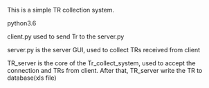 This is a simple TR collection system.

python3.6

client.py used to send Tr to the server.py

server.py is the server GUI, used to collect TRs received from client

TR_server is the core of the Tr_collect_system, used to accept the connection and TRs from client. After that, TR_server write the TR to database(xls file)